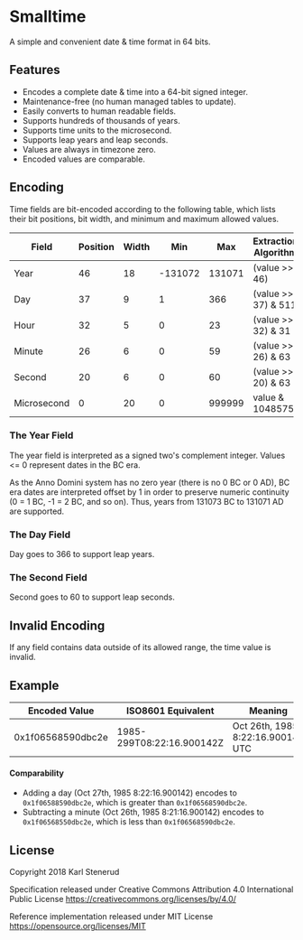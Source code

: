 Smalltime
=========

A simple and convenient date & time format in 64 bits.



Features
--------

 * Encodes a complete date & time into a 64-bit signed integer.
 * Maintenance-free (no human managed tables to update).
 * Easily converts to human readable fields.
 * Supports hundreds of thousands of years.
 * Supports time units to the microsecond.
 * Supports leap years and leap seconds.
 * Values are always in timezone zero.
 * Encoded values are comparable.



Encoding
--------

Time fields are bit-encoded according to the following table, which lists their bit positions, bit width, and minimum and maximum allowed values.

| Field       | Position | Width | Min     | Max    | Extraction Algorithm |
| ----------- | -------- | ----- | ------- | ------ | -------------------- |
| Year        |       46 |    18 | -131072 | 131071 | (value >> 46)        |
| Day         |       37 |     9 |       1 |    366 | (value >> 37) & 511  |
| Hour        |       32 |     5 |       0 |     23 | (value >> 32) & 31   |
| Minute      |       26 |     6 |       0 |     59 | (value >> 26) & 63   |
| Second      |       20 |     6 |       0 |     60 | (value >> 20) & 63   |
| Microsecond |        0 |    20 |       0 | 999999 | value & 1048575      |


### The Year Field

The year field is interpreted as a signed two's complement integer. Values <= 0 represent dates in the BC era.

As the Anno Domini system has no zero year (there is no 0 BC or 0 AD), BC era dates are interpreted offset by 1 in order to preserve numeric continuity (0 = 1 BC, -1 = 2 BC, and so on). Thus, years from 131073 BC to 131071 AD are supported.


### The Day Field

Day goes to 366 to support leap years.


### The Second Field

Second goes to 60 to support leap seconds.



Invalid Encoding
----------------

If any field contains data outside of its allowed range, the time value is invalid.



Example
-------

| Encoded Value     | ISO8601 Equivalent        | Meaning                           |
| ----------------- | ------------------------- | --------------------------------- |
| 0x1f06568590dbc2e | 1985-299T08:22:16.900142Z | Oct 26th, 1985 8:22:16.900142 UTC |


#### Comparability

 * Adding a day (Oct 27th, 1985 8:22:16.900142) encodes to `0x1f06588590dbc2e`, which is greater than `0x1f06568590dbc2e`.
 * Subtracting a minute (Oct 26th, 1985 8:21:16.900142) encodes to `0x1f06568550dbc2e`, which is less than `0x1f06568590dbc2e`.



License
-------

Copyright 2018 Karl Stenerud

Specification released under Creative Commons Attribution 4.0 International Public License https://creativecommons.org/licenses/by/4.0/

Reference implementation released under MIT License https://opensource.org/licenses/MIT
